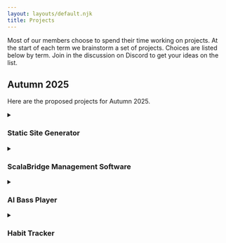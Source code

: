 ```yaml
---
layout: layouts/default.njk
title: Projects
---
```


Most of our members choose to spend their time working on projects. At the start of each term we brainstorm a set of projects. Choices are listed below by term. Join in the discussion on Discord to get your ideas on the list.


## Autumn 2025

Here are the proposed projects for Autumn 2025.

<details>
<summary><h3>Static Site Generator</h3></summary>

#### Goal

Create a static site generator, like [Zola](https://www.getzola.org/) or [Eleventy](https://www.11ty.dev/). When complete we'll use it to generate the ScalaBridge London site.

A static site generator is basically a custom programming language that produces text files, usually HTML. It typically consists of three parts:

1. metadata, which defines things like the name of the site
2. content, usually written in a language like Markdown plus some custom syntax to allow metadata to embedded in the file
3. templates, usually HTML with a custom programming language mixed in, allowing bits of content and metadata to be inserted into the HTML


#### Learning Goals

- Working with the file system to traverse directories, and read and write files.
- Create and use parsers (we will probably use [Parsley](https://github.com/j-mie6/parsley?)) to extract information from files
- Use regular expressions for some parsing tasks, such as syntax highlighting
- Implement a programming language. We can use [Stoop](https://github.com/creativescala/stoop) as a starting point.
- Understand the structure and purpose of HTML and CSS
- Bonus points for using [Scala Native](https://scala-native.org/en/stable/), so that the static site generator can be deployed as a single executable.

#### Extensions

There are endless extensions. Some that are particularly worth considering:

- Integration with [mdoc](https://scalameta.org/mdoc/)
- Use [Tree Sitter](https://tree-sitter.github.io/tree-sitter/) for syntax highlighting
- Do clever things with Scala syntax to allow, say, inspecting types of expressions, perhaps using [Scalameta](https://scalameta.org/)
- Extensions to the template language
- File watching for incremental updates
</details>


<details>
<summary><h3>ScalaBridge Management Software</h3></summary>

#### Goal

Develop software that can be used to help run ScalaBridge, because as software developers we believe there is no problem that software cannot solve.

Here are some features that would be useful:

- Recording dietary preferences
- Recording projects
- Recording project groups
- Tracking project progress

This project is very scalable. The simplest useful thing is very simple (e.g. a form to record dietary preference) but there is virtually limitless extension available.

#### Learning Goals

- Basic technology for web applications: working with forms, databases, and authentication
- Deployment.
- Data modelling and SQL
- Working with user feedback and quick feedback cycles
</details>


<details>
<summary><h3>AI Bass Player</h3></summary>

An extension to [Sounds of Scala](https://github.com/pauliamgiant/sounds-of-scala). 
We would give it the beat, tempo and chords and it would create bass lines at varying degrees of complexity.
Logic already has AI session musicians so theres something to measure against.
Would be fairly easy to get mocked example and then build out the AI functionality as an extension.

Bonus joke: What do you call a dog that plays bass?

Answer: a sub woofer!
</details>


<details>
<summary><h3>Habit Tracker</h3></summary>

#### Goal

Create a habit tracker that runs locally on-device (that is, requires no server).

Recent browser developments such as [IndexedDB](https://developer.mozilla.org/en-US/docs/Web/API/IndexedDB_API/Using_IndexedDB) and [Origin Private File Systems](https://developer.mozilla.org/en-US/docs/Web/API/File_System_API/Origin_private_file_system) make it possible to create web applications that run entirely on-device, making a backend server optional. This concept is known as [local-first software](https://www.inkandswitch.com/essay/local-first/) and is both technically interesting and philosophically appealing.

This project will explore building a local-first habit tracker using [Scala.js](https://www.scala-js.org/). A basic habit tracker is very simple—completing a habit is just setting a boolean flag—but it has plenty of potential extensions. For example, habits can be allowed to have structure, such as completing a sequence of steps. Or perhaps habits are shared, which brings in CRDTs.


#### Learning Goals

- Explore the core technology required by local-first software
- Learn how to work with web APIs and Scala.js
- Data modelling and UI implementation
</details>
